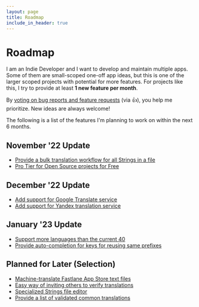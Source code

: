 ```yaml
---
layout: page
title: Roadmap
include_in_header: true
---
```


# Roadmap

I am an Indie Developer and I want to develop and maintain multiple apps. Some of them are small-scoped one-off app ideas, but this is one of the larger scoped projects with potential for more features. For projects like this, I try to provide at least **1 new feature per month**.

By [voting on bug reports and feature requests](https://github.com/FlineDev/ReMafoX/issues?q=is%3Aissue+sort%3Aupdated+is%3Aopen) (via 👍), you help me prioritize.
New ideas are always welcome!

The following is a list of the features I'm planning to work on within the next 6 months.

## November '22 Update

* [Provide a bulk translation workflow for all Strings in a file](https://github.com/FlineDev/ReMafoX/issues/18)
* [Pro Tier for Open Source projects for Free](https://github.com/FlineDev/ReMafoX/issues/10)

## December '22 Update

* [Add support for Google Translate service](https://github.com/FlineDev/ReMafoX/issues/11)
* [Add support for Yandex translation service](https://github.com/FlineDev/ReMafoX/issues/4)

## January '23 Update

* [Support more languages than the current 40](https://github.com/FlineDev/ReMafoX/issues/39)
* [Provide auto-completion for keys for reusing same prefixes](https://github.com/FlineDev/ReMafoX/issues/22)

## Planned for Later (Selection)

* [Machine-translate Fastlane App Store text files](https://github.com/FlineDev/ReMafoX/issues/14)
* [Easy way of inviting others to verify translations](https://github.com/FlineDev/ReMafoX/issues/13)
* [Specialized Strings file editor](https://github.com/FlineDev/ReMafoX/issues/12)
* [Provide a list of validated common translations](https://github.com/FlineDev/ReMafoX/issues/55)
